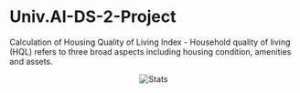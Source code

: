 # Univ.AI-DS-2-Project
Calculation of Housing Quality of Living Index - Household quality of living (HQL) refers to three broad aspects including housing condition, amenities and assets.

<p align="center">
  <img src="https://github.com/divergent99/divergent99/blob/main/me%20in%20minecraft.png" alt="Stats">
</p>
